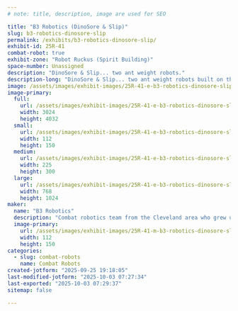 ```yaml
---
# note: title, description, image are used for SEO

title: "B3 Robotics (DinoSore & Slip)"
slug: b3-robotics-dinosore-slip
permalink: /exhibits/b3-robotics-dinosore-slip/
exhibit-id: 25R-41
combat-robot: true
exhibit-zone: "Robot Ruckus (Spirit Building)"
space-number: Unassigned
description: "DinoSore & Slip... two ant weight robots."
description-long: "DinoSore & Slip... two ant weight robots built on the Fingertech kit base with some customizations.  We've been fighting robots for over 7 years and started out in the South Florida area before we moved to Cleveland a few years ago.  We always enjoy coming back to Florida for this event every year!"
image: /assets/images/exhibit-images/25R-41-e-b3-robotics-dinosore-slip-img-5596-5728-225x300.jpg
image-primary: 
  full:
    url: /assets/images/exhibit-images/25R-41-e-b3-robotics-dinosore-slip-img-5596-5728-full.jpg
    width: 3024
    height: 4032
  small:
    url: /assets/images/exhibit-images/25R-41-e-b3-robotics-dinosore-slip-img-5596-5728-112x150.jpg
    width: 112
    height: 150
  medium:
    url: /assets/images/exhibit-images/25R-41-e-b3-robotics-dinosore-slip-img-5596-5728-225x300.jpg
    width: 225
    height: 300
  large:
    url: /assets/images/exhibit-images/25R-41-e-b3-robotics-dinosore-slip-img-5596-5728-768x1024.jpg
    width: 768
    height: 1024
maker: 
  name: "B3 Robotics"
  description: "Combat robotics team from the Cleveland area who grew up in the South Florida robot scene."
  image-primary:
    url: /assets/images/exhibit-images/25R-41-m-b3-robotics-dinosore-slip-img-5596-112x150.jpg
    width: 112
    height: 150
categories: 
  - slug: combat-robots
    name: Combat Robots
created-jotform: "2025-09-25 19:18:05"
last-modified-jotform: "2025-10-03 07:27:34"
last-exported: "2025-10-03 07:29:37"
sitemap: false

---
```

